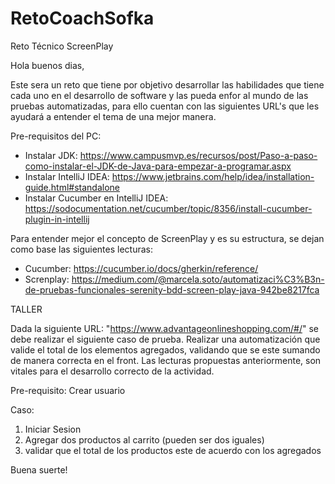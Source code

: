 # RetoCoachSofka


Reto Técnico ScreenPlay

Hola buenos dias,

Este sera un reto que tiene por objetivo desarrollar las habilidades que tiene cada uno en el desarrollo de software y las pueda enfor al mundo de las pruebas automatizadas, para ello cuentan con las siguientes URL's que les ayudará a entender el tema de una mejor manera.


Pre-requisitos del PC:

- Instalar JDK: https://www.campusmvp.es/recursos/post/Paso-a-paso-como-instalar-el-JDK-de-Java-para-empezar-a-programar.aspx 
- Instalar IntelliJ IDEA: https://www.jetbrains.com/help/idea/installation-guide.html#standalone
- Instalar Cucumber en IntelliJ IDEA: https://sodocumentation.net/cucumber/topic/8356/install-cucumber-plugin-in-intellij

Para entender mejor el concepto de ScreenPlay y es su estructura, se dejan como base las siguientes lecturas:

- Cucumber: https://cucumber.io/docs/gherkin/reference/ 
- Screnplay: https://medium.com/@marcela.soto/automatizaci%C3%B3n-de-pruebas-funcionales-serenity-bdd-screen-play-java-942be8217fca


TALLER

Dada la siguiente URL: "https://www.advantageonlineshopping.com/#/" se debe realizar el siguiente caso de prueba. Realizar una automatización que valide el total de los elementos agregados, validando que se este sumando de manera correcta en el front. Las lecturas propuestas anteriormente, son vitales para el desarrollo correcto de la actividad.

Pre-requisito: Crear usuario

Caso:
1. Iniciar Sesion
2. Agregar dos productos al carrito (pueden ser dos iguales)
3. validar que el total de los productos este de acuerdo con los agregados


Buena suerte!

